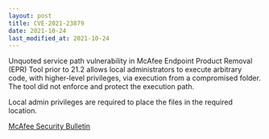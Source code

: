 ```yaml
---
layout: post
title: CVE-2021-23879
date: 2021-10-24
last_modified_at: 2021-10-24
---
```


Unquoted service path vulnerability in McAfee Endpoint Product Removal (EPR) Tool prior to 21.2 allows local administrators to execute arbitrary code, with higher-level privileges, via execution from a compromised folder. The tool did not enforce and protect the execution path.

Local admin privileges are required to place the files in the required location.

[McAfee Security Bulletin](https://kc.mcafee.com/corporate/index?page=content&id=SB10351&showDraft=true)